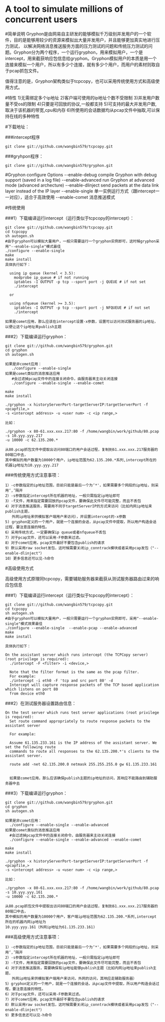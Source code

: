 # A tool to simulate millions of concurrent users

#简单说明
Gryphon是由网易自主研发的能够模拟千万级别并发用户的一个软件，目的是能够用较少的资源来模拟出大量并发用户，并且能够更加真实地进行压力测试， 以解决网络消息推送服务方面的压力测试的问题和传统压力测试的问题。Gryphon分为两个程序，一个运行gryphon，用来模拟用户，一个是 intercept，用来截获响应包信息给gryphon。Gryphon模拟用户的本质是用一个连接来模拟一个用户，所以有多少个连接，就有多少个用户，而用户的素材则取自于pcap抓包文件。

值得注意的是，Gryphon架构类似于tcpcopy，也可以采用传统使用方式和高级使用方式。

#特性
	1)无需绑定多个ip地址
	2)客户端可使用的ip地址个数不受限制
	3)并发用户数量不受os的限制
	4)只要是可回放的协议,一般都支持
	5)可支持的最大并发用户数,取决于该机器的带宽,cpu和内存
	6)所使用的会话数据均从pcap文件中抽取,可以保持在线的多种特性

#下载地址：

###intercept程序

	git clone git://github.com/wangbin579/tcpcopy.git

###gryhpon程序：

	git clone git://github.com/wangbin579/gryphon.git


#Gryphon configure Options
    --enable-debug      compile Gryphon with debug support (saved in a log file)
    --enable-advanced   run Gryphon at advanced mode (advanced archecture) 
    --enable-dlinject   send packets at the data link layer instead of the IP layer
    --enable-single     单一实例运行方式（跟intercept一一对应），适合于高效使用
    --enable-comet      消息推送模式


#传统使用

###1）下载编译运行intercept（运行类似于tcpcopy的intercept）：

	git clone git://github.com/wangbin579/tcpcopy.git
	cd tcpcopy
	sh autogen.sh
    #由于gryphon可以模拟大量用户，一般只需要运行一个gryphon实例即可，这时候gryphon采用"--enable-single"模式最佳
	./configure --enable-single   
	make
	make install
	具体执行如下：

      using ip queue (kernel < 3.5):
        modprobe ip_queue # if not running
        iptables -I OUTPUT -p tcp --sport port -j QUEUE # if not set
        ./intercept 

      or

      using nfqueue (kernel >= 3.5):
        iptables -I OUTPUT -p tcp --sport port -j NFQUEUE # if not set
        ./intercept

	如果是comet应用，那么应该在intercept设置-x参数，设置可以访问测试服务器的ip地址，
    以便让这个ip地址来publish主题

###2）下载编译运行gryphon：

	git clone git://github.com/wangbin579/gryphon.git
	cd gryphon
	sh autogen.sh
	
	如果是非comet应用：
	   ./configure --enable-single
	如果是comet类似的消息推送应用
       #会过滤掉pcap文件中的连接关闭命令，由服务器来主动关闭连接
	   ./configure --enable-single --enable-comet  
	
	make
	make install
	
	./gryphon -x historyServerPort-targetServerIP:targetServerPort -f <pcapfile,> 
    -s <intercept address> -u <user num> -c <ip range,>
	
	比如：
	
	./gryphon -x 80-61.xxx.xxx.217:80 -f /home/wangbin/work/github/80.pcap -s 10.yyy.yyy.217 
    -u 10000 -c 62.135.200.*
	
	从80.pcap抓包文件中提取出访问80端口的用户会话过程，复制到61.xxx.xxx.217服务器的80端口中去，
    其中模拟的用户数量为10000个用户，ip地址范围为62.135.200.*系列,intercept所在的机器ip地址为10.yyy.yyy.217

###传统使用方式注意事项：

	1）-c参数指定的ip地址范围，目前只能是最后一个为‘*'，如果需要多个网段的ip地址，则采用‘,’隔开
	2）-s参数指定intercept所在机器的地址，一般只需指定ip地址即可
	3）-f文件，用来指定需要回放的pcap文件，要确保此文件尽可能完整，而且不丢包
	4）对于消息推送服务，需要用不同于targetServerIP的方式来访问（比如内网ip地址来publish主题，
       外网ip地址来供模拟客户端用户来访问），并设置intercept的-x参数
	5) gryphon定义的一个用户，就是一个连接的会话，从pcap文件中提取，所以用户构造会话过程，要注意连接的特性。
	6）采用传统方式，一定要确保ip queue或者nfqueue不丢包
	7）对于pcap文件，还可以采用-F参数来过滤。
	8）对于comet应用，pcap文件最好不要包含publish的请求
	9）默认采用raw socket发包，这时候需要关闭ip_conntrack模块或者采用pcap发包（"--enable-dlinject"）
	10）更多信息还可以见-h命令

#高级使用方式

高级使用方式原理同tcpcopy，需要辅助服务器来截获从测试服务器路由过来的响应包信息

###1）下载编译运行intercept（运行类似于tcpcopy的intercept）：

	git clone git://github.com/wangbin579/tcpcopy.git
	cd tcpcopy
	sh autogen.sh
    #由于gryphon可以模拟大量用户，一般只需要运行一个gryphon实例即可，采用"--enable-single"模式效果最佳
	./configure --enable-single  --enable-pcap --enable-advanced  
	make
	make install
	
	具体执行如下：
	
	On the assistant server which runs intercept (the TCPCopy server) (root privilege is required):
	  ./intercept -F <filter> -i <device,> 
	
	  Note that the filter format is the same as the pcap filter.
	  For example:
	  ./intercept -i eth0 -F 'tcp and src port 80' -d
	  Intercept will capture response packets of the TCP based application which listens on port 80 
	  from device eth0 

###2）在测试服务器设置路由信息：

	On the test server which runs test server applications (root privilege is required):
	  Set route command appropriately to route response packets to the assistant server
	
	  For example:
	
	  Assume 61.135.233.161 is the IP address of the assistant server. We set the following route 
	  commands to route all responses to the 62.135.200.*'s clients to the assistant server.
	
	  route add -net 62.135.200.0 netmask 255.255.255.0 gw 61.135.233.161

	
	  如果是comet应用，那么应该确保publish主题的ip地址的访问，其响应不能路由到辅助服务器中去

###3）下载编译运行gryphon：

	git clone git://github.com/wangbin579/gryphon.git
	cd gryphon
	sh autogen.sh
	
	如果是非comet应用：
	  ./configure --enable-single --enable-advanced
	如果是comet类似的消息推送应用
      #会过滤掉pcap文件中的连接关闭命令，由服务器来主动关闭连接
	  ./configure --enable-single --enable-advanced --enable-comet  
	
	make
	make install
	
	./gryphon -x historyServerPort-targetServerIP:targetServerPort -f <pcapfile,> 
    -s <intercept address> -u <user num> -c <ip range,>
	
	比如：
	
	./gryphon -x 80-61.xxx.xxx.217:80 -f /home/wangbin/work/github/80.pcap -s 10.yyy.yyy.161 
    -u 10000 -c 62.135.200.*
	
	从80.pcap抓包文件中提取出访问80端口的用户会话过程，复制到61.xxx.xxx.217服务器的80端口中去，
    其中模拟的用户数量为10000个用户，客户端ip地址范围为62.135.200.*系列,intercept所在的机器内网ip地址为
    10.yyy.yyy.161（外网ip地址为61.135.233.161)

###高级使用方式注意事项：
	
	1）-c参数指定的ip地址范围，目前只能是最后一个为‘*'，如果需要多个网段的ip地址，则采用‘,’隔开
	2）-s参数指定intercept所在机器的地址，一般只需指定ip地址即可
	3）-f文件，用来指定需要回放的pcap文件，要确保此文件尽可能完整，而且不丢包
	4）对于消息推送服务，需要确保有ip地址能够publish主题（比如内网ip地址来publish主题，
       外网ip地址来供模拟客户端用户来访问，外网的访问，其响应走辅助服务器）
	5）gryphon定义的一个用户，就是一个连接的会话，从pcap文件中提取，所以用户构造会话过程，要注意连接的特性。
	6）对于pcap文件，还可以采用-F参数来过滤。
	7）对于comet应用，pcap文件最好不要包含publish的请求
	8）默认采用raw socket发包，这时候需要关闭ip_conntrack模块或者采用pcap发包（"--enable-dlinject"）
	9）更多信息还可以见-h命令

